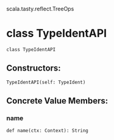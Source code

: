 scala.tasty.reflect.TreeOps
# class TypeIdentAPI

<pre><code class="language-scala" >class TypeIdentAPI</pre></code>
## Constructors:
<pre><code class="language-scala" >TypeIdentAPI(self: TypeIdent)</pre></code>

## Concrete Value Members:
### name
<pre><code class="language-scala" >def name(ctx: Context): String</pre></code>


